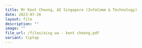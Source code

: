 ```yaml
---
title: Mr Kent Cheong, AI Singapore (InfoComm & Technology)
date: 2023-07-26
layout: file
description: ""
image: ""
file_url: /files/aisg wa - kent cheong.pdf
variant: tiptap
---
```

